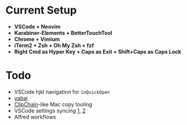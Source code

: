 # Current Setup
- **VSCode + Neovim**
- **Karabiner-Elements + BetterTouchTool**
- **Chrome + Vimium**
- **iTerm2 + Zsh + Oh My Zsh + fzf**
- **Right Cmd as Hyper Key + Caps as Exit + Shift+Caps as Caps Lock**

# Todo
- VSCode hjkl navigation for `inQuickOpen`
- [yabai](https://github.com/koekeishiya/yabai)
- [ClipChain](https://github.com/DustinLuck/ClipChain)-like Mac copy tooling
- VSCode settings syncing [1](https://itnext.io/settings-sync-with-vs-code-c3d4f126989), [2](https://code.visualstudio.com/docs/editor/settings-sync)
- Alfred workflows
